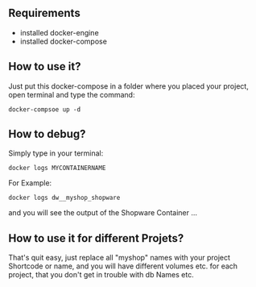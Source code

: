 ## Requirements
 - installed docker-engine
 - installed docker-compose 

## How to use it?
Just put this docker-compose in a folder where you placed your project, 
open terminal and type the command:
```
docker-compsoe up -d
```

## How to debug?
Simply type in your terminal:
```
docker logs MYCONTAINERNAME
```
For Example: 
```
docker logs dw__myshop_shopware
```
and you will see the output of the Shopware Container ...

## How to use it for different Projets?
That's quit easy, just replace all "myshop" names with your project Shortcode or name, and you will have different volumes etc. for each project, that you don't get in trouble with db Names etc.
